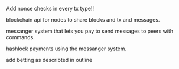 Add nonce checks in every tx type!!

blockchain api for nodes to share blocks and tx and messages.

messanger system that lets you pay to send messages to peers with commands.

hashlock payments using the messanger system.

add betting as describted in outline